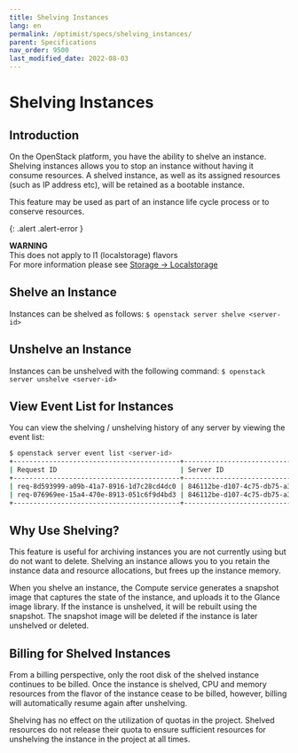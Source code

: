 ```yaml
---
title: Shelving Instances
lang: en
permalink: /optimist/specs/shelving_instances/
parent: Specifications
nav_order: 9500
last_modified_date: 2022-08-03
---
```


# Shelving Instances

## Introduction

On the OpenStack platform, you have the ability to shelve an instance. Shelving instances allows you to stop an instance without having it consume resources.
A shelved instance, as well as its assigned resources (such as IP address etc), will be retained as a bootable instance.

This feature may be used as part of an instance life cycle process or to conserve resources.

{: .alert .alert-error }

**WARNING**  
This does not apply to l1 (localstorage) flavors  
For more information please see [Storage → Localstorage](/optimist/storage/localstorage/#openstack-features)

## Shelve an Instance

Instances can be shelved as follows:
`$ openstack server shelve <server-id>`

## Unshelve an Instance

Instances can be unshelved with the following command:
`$ openstack server unshelve <server-id>`

## View Event List for Instances

You can view the shelving / unshelving history of any server by viewing the event list:

```bash
$ openstack server event list <server-id>
+------------------------------------------+--------------------------------------+--------+----------------------------+
| Request ID                               | Server ID                            | Action | Start Time                 |
+------------------------------------------+--------------------------------------+--------+----------------------------+
| req-8d593999-a09b-41a7-8916-1d7c28cd4dc0 | 846112be-d107-4c75-db75-a32eb47a78c5 | shelve | 2022-07-17T15:28:08.000000 |
| req-076969ee-15a4-470e-8913-051c6f9d4bd3 | 846112be-d107-4c75-db75-a32eb47a78c5 | create | 2022-07-19T16:15:22.000000 |
+------------------------------------------+--------------------------------------+--------+----------------------------+
```

## Why Use Shelving?

This feature is useful for archiving instances you are not currently using but do not want to delete. Shelving an instance allows you to you retain the instance data and resource allocations, but frees up the instance memory.

When you shelve an instance, the Compute service generates a snapshot image that captures the state of the instance, and uploads it to the Glance image library. If the instance is unshelved, it will be rebuilt using the snapshot.
The snapshot image will be deleted if the instance is later unshelved or deleted.

## Billing for Shelved Instances

From a billing perspective, only the root disk of the shelved instance continues to be billed. Once the instance is shelved, CPU and memory resources from the flavor of the instance cease to be billed, however, billing will automatically resume again after unshelving.

Shelving has no effect on the utilization of quotas in the project. Shelved resources do not release their quota to ensure sufficient resources for unshelving the instance in the project at all times.
